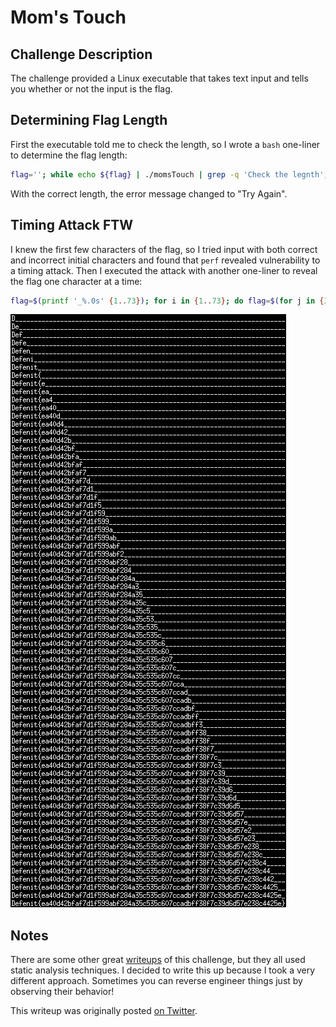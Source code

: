 # Mom's Touch

## Challenge Description

The challenge provided a Linux executable that takes text input and tells you whether or not the input is the flag.

## Determining Flag Length

First the executable told me to check the length, so I wrote a `bash` one-liner to determine the flag length: 

```bash
flag=''; while echo ${flag} | ./momsTouch | grep -q 'Check the legnth'; do flag=${flag}A; done; echo ${flag}
```

With the correct length, the error message changed to "Try Again".

## Timing Attack FTW

I knew the first few characters of the flag, so I tried input with both correct and incorrect initial characters and found that `perf` revealed vulnerability to a timing attack. Then I executed the attack with another one-liner to reveal the flag one character at a time: 

```bash
flag=$(printf '_%.0s' {1..73}); for i in {1..73}; do flag=$(for j in {33..126}; do f=${flag/_/$(printf "%x" $j | xxd -p -r)}; echo -n $f; echo -n $f | perf stat -B -e instructions ./momsTouch 2>&1 | grep ins; done | sort -V -k2 | tail -1 | awk '{print $1}'); echo $flag; done
```

![output with flag](flag.png)

## Notes

There are some other great [writeups](https://ctftime.org/task/11845) of this challenge, but they all used static analysis techniques. I decided to write this up because I took a very different approach. Sometimes you can reverse engineer things just by observing their behavior!

This writeup was originally posted [on Twitter](https://twitter.com/michaelossmann/status/1270962888035819520).
